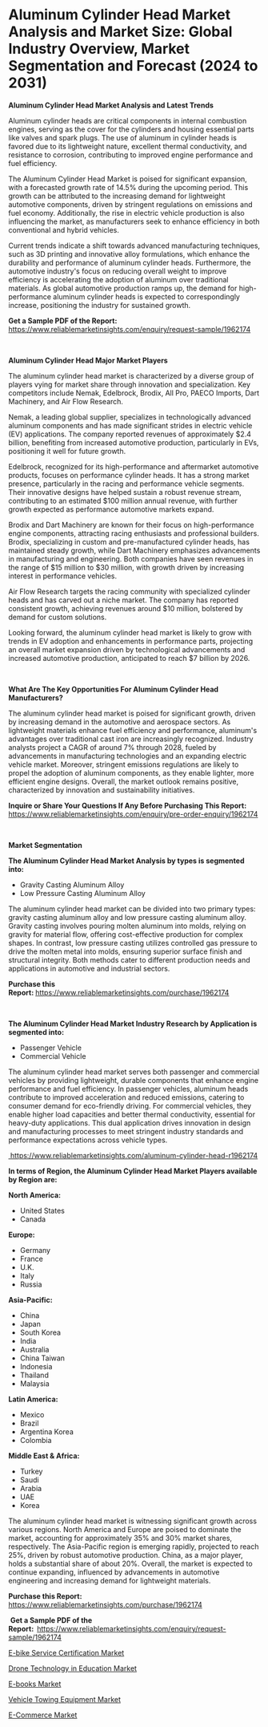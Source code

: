 <p><h1>Aluminum Cylinder Head Market Analysis and Market Size: Global Industry Overview, Market Segmentation and Forecast (2024 to 2031)</h1></p><p><strong>Aluminum Cylinder Head Market Analysis and Latest Trends</strong></p>
<p><p>Aluminum cylinder heads are critical components in internal combustion engines, serving as the cover for the cylinders and housing essential parts like valves and spark plugs. The use of aluminum in cylinder heads is favored due to its lightweight nature, excellent thermal conductivity, and resistance to corrosion, contributing to improved engine performance and fuel efficiency.</p><p>The Aluminum Cylinder Head Market is poised for significant expansion, with a forecasted growth rate of 14.5% during the upcoming period. This growth can be attributed to the increasing demand for lightweight automotive components, driven by stringent regulations on emissions and fuel economy. Additionally, the rise in electric vehicle production is also influencing the market, as manufacturers seek to enhance efficiency in both conventional and hybrid vehicles.</p><p>Current trends indicate a shift towards advanced manufacturing techniques, such as 3D printing and innovative alloy formulations, which enhance the durability and performance of aluminum cylinder heads. Furthermore, the automotive industry's focus on reducing overall weight to improve efficiency is accelerating the adoption of aluminum over traditional materials. As global automotive production ramps up, the demand for high-performance aluminum cylinder heads is expected to correspondingly increase, positioning the industry for sustained growth.</p></p>
<p><strong>Get a Sample PDF of the Report:&nbsp;</strong> <a href="https://www.reliablemarketinsights.com/enquiry/request-sample/1962174?utm_campaign=1776&utm_medium=2&utm_source=Github&utm_content=ia&utm_term=02112024&utm_id=aluminum-cylinder-head">https://www.reliablemarketinsights.com/enquiry/request-sample/1962174</a></p>
<p>&nbsp;</p>
<p><strong>Aluminum Cylinder Head Major Market Players</strong></p>
<p><p>The aluminum cylinder head market is characterized by a diverse group of players vying for market share through innovation and specialization. Key competitors include Nemak, Edelbrock, Brodix, All Pro, PAECO Imports, Dart Machinery, and Air Flow Research.</p><p>Nemak, a leading global supplier, specializes in technologically advanced aluminum components and has made significant strides in electric vehicle (EV) applications. The company reported revenues of approximately $2.4 billion, benefiting from increased automotive production, particularly in EVs, positioning it well for future growth.</p><p>Edelbrock, recognized for its high-performance and aftermarket automotive products, focuses on performance cylinder heads. It has a strong market presence, particularly in the racing and performance vehicle segments. Their innovative designs have helped sustain a robust revenue stream, contributing to an estimated $100 million annual revenue, with further growth expected as performance automotive markets expand.</p><p>Brodix and Dart Machinery are known for their focus on high-performance engine components, attracting racing enthusiasts and professional builders. Brodix, specializing in custom and pre-manufactured cylinder heads, has maintained steady growth, while Dart Machinery emphasizes advancements in manufacturing and engineering. Both companies have seen revenues in the range of $15 million to $30 million, with growth driven by increasing interest in performance vehicles.</p><p>Air Flow Research targets the racing community with specialized cylinder heads and has carved out a niche market. The company has reported consistent growth, achieving revenues around $10 million, bolstered by demand for custom solutions.</p><p>Looking forward, the aluminum cylinder head market is likely to grow with trends in EV adoption and enhancements in performance parts, projecting an overall market expansion driven by technological advancements and increased automotive production, anticipated to reach $7 billion by 2026.</p></p>
<p>&nbsp;</p>
<p><strong>What Are The Key Opportunities For Aluminum Cylinder Head Manufacturers?</strong></p>
<p><p>The aluminum cylinder head market is poised for significant growth, driven by increasing demand in the automotive and aerospace sectors. As lightweight materials enhance fuel efficiency and performance, aluminum's advantages over traditional cast iron are increasingly recognized. Industry analysts project a CAGR of around 7% through 2028, fueled by advancements in manufacturing technologies and an expanding electric vehicle market. Moreover, stringent emissions regulations are likely to propel the adoption of aluminum components, as they enable lighter, more efficient engine designs. Overall, the market outlook remains positive, characterized by innovation and sustainability initiatives.</p></p>
<p><strong>Inquire or Share Your Questions If Any Before Purchasing This Report:</strong> <a href="https://www.reliablemarketinsights.com/enquiry/pre-order-enquiry/1962174?utm_campaign=1776&utm_medium=2&utm_source=Github&utm_content=ia&utm_term=02112024&utm_id=aluminum-cylinder-head">https://www.reliablemarketinsights.com/enquiry/pre-order-enquiry/1962174</a></p>
<p>&nbsp;</p>
<p><strong>Market Segmentation</strong></p>
<p><strong>The Aluminum Cylinder Head Market Analysis by types is segmented into:</strong></p>
<p><ul><li>Gravity Casting Aluminum Alloy</li><li>Low Pressure Casting Aluminum Alloy</li></ul></p>
<p><p>The aluminum cylinder head market can be divided into two primary types: gravity casting aluminum alloy and low pressure casting aluminum alloy. Gravity casting involves pouring molten aluminum into molds, relying on gravity for material flow, offering cost-effective production for complex shapes. In contrast, low pressure casting utilizes controlled gas pressure to drive the molten metal into molds, ensuring superior surface finish and structural integrity. Both methods cater to different production needs and applications in automotive and industrial sectors.</p></p>
<p><strong>Purchase this Report:&nbsp;</strong><a href="https://www.reliablemarketinsights.com/purchase/1962174?utm_campaign=1776&utm_medium=2&utm_source=Github&utm_content=ia&utm_term=02112024&utm_id=aluminum-cylinder-head">https://www.reliablemarketinsights.com/purchase/1962174</a></p>
<p>&nbsp;</p>
<p><strong>The Aluminum Cylinder Head Market Industry Research by Application is segmented into:</strong></p>
<p><ul><li>Passenger Vehicle</li><li>Commercial Vehicle</li></ul></p>
<p><p>The aluminum cylinder head market serves both passenger and commercial vehicles by providing lightweight, durable components that enhance engine performance and fuel efficiency. In passenger vehicles, aluminum heads contribute to improved acceleration and reduced emissions, catering to consumer demand for eco-friendly driving. For commercial vehicles, they enable higher load capacities and better thermal conductivity, essential for heavy-duty applications. This dual application drives innovation in design and manufacturing processes to meet stringent industry standards and performance expectations across vehicle types.</p></p>
<p><a href="https://www.reliablemarketinsights.com/aluminum-cylinder-head-r1962174?utm_campaign=1776&utm_medium=2&utm_source=Github&utm_content=ia&utm_term=02112024&utm_id=aluminum-cylinder-head">&nbsp;https://www.reliablemarketinsights.com/aluminum-cylinder-head-r1962174</a></p>
<p><strong>In terms of Region, the Aluminum Cylinder Head Market Players available by Region are:</strong></p>
<p>
    <p> <strong> North America: </strong>
        <ul>
            <li>United States</li>
            <li>Canada</li>
        </ul>
        </p> 
    <p> <strong> Europe: </strong>
        <ul>
            <li>Germany</li>
            <li>France</li>
            <li>U.K.</li>
            <li>Italy</li>
            <li>Russia</li>
        </ul>
        </p> 
    <p> <strong> Asia-Pacific: </strong>
        <ul>
            <li>China</li>
            <li>Japan</li>
            <li>South Korea</li>
            <li>India</li>
            <li>Australia</li>
            <li>China Taiwan</li>
            <li>Indonesia</li>
            <li>Thailand</li>
            <li>Malaysia</li>
        </ul>
        </p> 
    <p> <strong> Latin America: </strong>
        <ul>
            <li>Mexico</li>
            <li>Brazil</li>
            <li>Argentina Korea</li>
            <li>Colombia</li>
        </ul>
        </p> 
    <p> <strong> Middle East & Africa: </strong>
        <ul>
            <li>Turkey</li>
            <li>Saudi</li>
            <li>Arabia</li>
            <li>UAE</li>
            <li>Korea</li>
        </ul>
    </p>
    </p>
<p><p>The aluminum cylinder head market is witnessing significant growth across various regions. North America and Europe are poised to dominate the market, accounting for approximately 35% and 30% market shares, respectively. The Asia-Pacific region is emerging rapidly, projected to reach 25%, driven by robust automotive production. China, as a major player, holds a substantial share of about 20%. Overall, the market is expected to continue expanding, influenced by advancements in automotive engineering and increasing demand for lightweight materials.</p></p>
<p><strong>Purchase this Report: </strong><a href="https://www.reliablemarketinsights.com/purchase/1962174?utm_campaign=1776&utm_medium=2&utm_source=Github&utm_content=ia&utm_term=02112024&utm_id=aluminum-cylinder-head">https://www.reliablemarketinsights.com/purchase/1962174</a></p>
<p>&nbsp;<strong>Get a Sample PDF of the Report:&nbsp;&nbsp;</strong><a href="https://www.reliablemarketinsights.com/enquiry/request-sample/1962174?utm_campaign=1776&utm_medium=2&utm_source=Github&utm_content=ia&utm_term=02112024&utm_id=aluminum-cylinder-head">https://www.reliablemarketinsights.com/enquiry/request-sample/1962174</a></p>
<p><strong></strong></p>
<p><p><a href="https://www.linkedin.com/pulse/market-leaders-laggards-global-e-bike-service-certification-xotff?utm_campaign=1776&utm_medium=2&utm_source=Github&utm_content=ia&utm_term=02112024&utm_id=aluminum-cylinder-head">E-bike Service Certification Market</a></p><p><a href="https://www.linkedin.com/pulse/drone-technology-education-industry-forecast-market-shifts-rsrhf?utm_campaign=1776&utm_medium=2&utm_source=Github&utm_content=ia&utm_term=02112024&utm_id=aluminum-cylinder-head">Drone Technology in Education Market</a></p><p><a href="https://www.linkedin.com/pulse/surfing-e-books-wave-riding-market-currents-2031-helixperts-vjmtf?utm_campaign=1776&utm_medium=2&utm_source=Github&utm_content=ia&utm_term=02112024&utm_id=aluminum-cylinder-head">E-books Market</a></p><p><a href="https://github.com/malandranz3ggo/Market-Research-Report-List-1/blob/main/vehicle-towing-equipment-market.md?utm_campaign=1776&utm_medium=2&utm_source=Github&utm_content=ia&utm_term=02112024&utm_id=aluminum-cylinder-head">Vehicle Towing Equipment Market</a></p><p><a href="https://www.linkedin.com/pulse/e-commerce-market-maturity-analysis-regional-disparities-growth-gqqyf?utm_campaign=1776&utm_medium=2&utm_source=Github&utm_content=ia&utm_term=02112024&utm_id=aluminum-cylinder-head">E-Commerce Market</a></p></p>